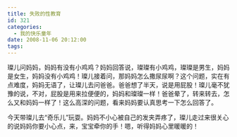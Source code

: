 ```yaml
---
title: 失败的性教育
id: 321
categories:
  - 我的快乐童年
date: 2008-11-06 20:12:00
tags:
---
```


璨儿问妈妈，妈妈有没有小鸡鸡？妈妈回答说，璨璨有小鸡鸡，璨璨是男生，妈妈是女生，妈妈没有小鸡鸡！璨儿接着问，那妈妈怎么撒尿尿啊？这个问题，实在有点难度，妈妈无语了，让璨儿去问爸爸。爸爸想了半天，说是用屁股！璨儿毫不犹豫的说，不对，屁股是用来拉便便的，妈妈和璨璨一样！爸爸晕了，转来转去，怎么又和妈妈一样了！这么高深的问题，看来妈妈要认真思考一下怎么回答了。

今天带璨儿去“奇乐儿”玩耍。妈妈不小心被自己的发夹弄疼了，璨儿走过来很关心的说妈妈你要小心点，来，宝宝牵你的手！嗯，听得妈妈心里暖暖的！